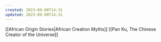 ```yaml
---
created: 2023-09-08T14:31
updated: 2023-09-08T14:31
---
```

[[African Origin Stories|African Creation Myths]]
[[Pan Ku, The Chinese Creator of the Universe]]